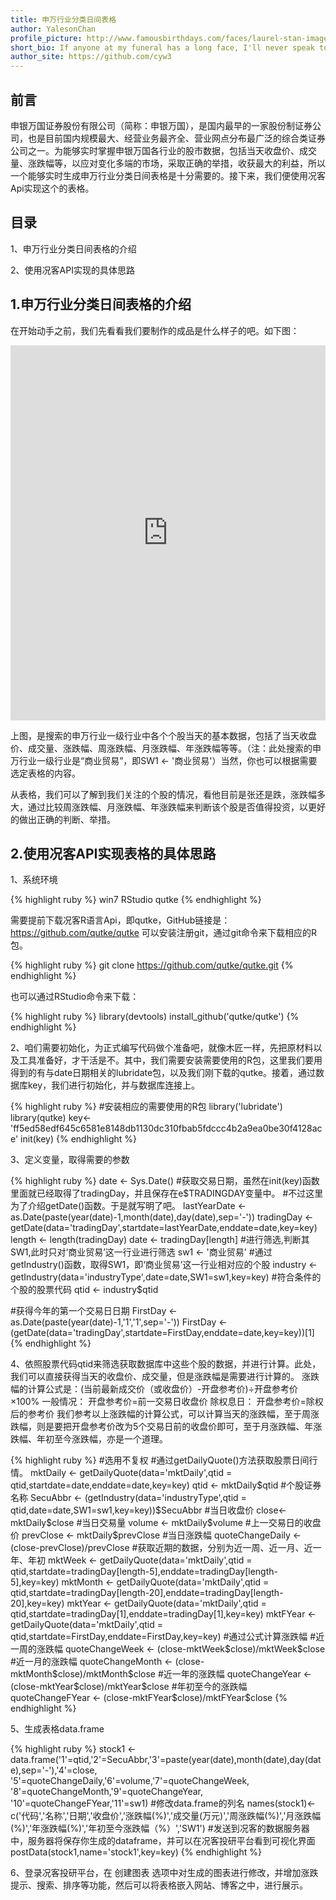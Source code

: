 ```yaml
---
title: 申万行业分类日间表格
author: YalesonChan
profile_picture: http://www.famousbirthdays.com/faces/laurel-stan-image.jpg
short_bio: If anyone at my funeral has a long face, I'll never speak to him again.
author_site: https://github.com/cyw3
---
```


## 前言
申银万国证券股份有限公司（简称：申银万国），是国内最早的一家股份制证券公司，也是目前国内规模最大、经营业务最齐全、营业网点分布最广泛的综合类证券公司之一。为能够实时掌握申银万国各行业的股市数据，包括当天收盘价、成交量、涨跌幅等，以应对变化多端的市场，采取正确的举措，收获最大的利益，所以一个能够实时生成申万行业分类日间表格是十分需要的。接下来，我们便使用况客Api实现这个的表格。

## 目录
1、申万行业分类日间表格的介绍

2、使用况客API实现的具体思路

## 1.申万行业分类日间表格的介绍

在开始动手之前，我们先看看我们要制作的成品是什么样子的吧。如下图：

<iframe style="width:100%;height:600px;border:0;padding:0;margin:0;" src="https://console.qutke.com/diagram/info/569767d1310a3c464064932f?config={ %22color%22:%22%23ffffff%22}"></iframe>

上图，是搜索的申万行业一级行业中各个个股当天的基本数据，包括了当天收盘价、成交量、涨跌幅、周涨跌幅、月涨跌幅、年涨跌幅等等。（注：此处搜索的申万行业一级行业是“商业贸易”，即SW1 <- '商业贸易'）当然，你也可以根据需要选定表格的内容。

从表格，我们可以了解到我们关注的个股的情况，看他目前是张还是跌，涨跌幅多大，通过比较周涨跌幅、月涨跌幅、年涨跌幅来判断该个股是否值得投资，以更好的做出正确的判断、举措。

## 2.使用况客API实现表格的具体思路
1、系统环境

{% highlight ruby %}
		win7
		RStudio
		qutke
{% endhighlight %}

需要提前下载况客R语言Api，即qutke，GitHub链接是：https://github.com/qutke/qutke
可以安装注册git，通过git命令来下载相应的R包。

{% highlight ruby %}
git clone https://github.com/qutke/qutke.git 
{% endhighlight %}

也可以通过RStudio命令来下载：

{% highlight ruby %}
library(devtools)
install_github('qutke/qutke')
{% endhighlight %}

2、咱们需要初始化，为正式编写代码做个准备吧，就像木匠一样，先把原材料以及工具准备好，才干活是不。其中，我们需要安装需要使用的R包，这里我们要用得到的有与date日期相关的lubridate包，以及我们刚下载的qutke。接着，通过数据库key，我们进行初始化，并与数据库连接上。

{% highlight ruby %}
#安装相应的需要使用的R包
library('lubridate')
library(qutke)
key<-'ff5ed58edf645c6581e8148db1130dc310fbab5fdccc4b2a9ea0be30f4128ace'
init(key)
{% endhighlight %}

3、定义变量，取得需要的参数

{% highlight ruby %}
date <- Sys.Date()
#获取交易日期，虽然在init(key)函数里面就已经取得了tradingDay，并且保存在e$TRADINGDAY变量中。
#不过这里为了介绍getDate()函数。于是就写明了吧。
lastYearDate <- as.Date(paste(year(date)-1,month(date),day(date),sep='-'))
tradingDay <- getDate(data='tradingDay',startdate=lastYearDate,enddate=date,key=key)
length <- length(tradingDay)
date <- tradingDay[length]
#进行筛选,判断其SW1,此时只对‘商业贸易’这一行业进行筛选
sw1 <- '商业贸易'
#通过getIndustry()函数，取得SW1，即‘商业贸易’这一行业相对应的个股
industry <- getIndustry(data='industryType',date=date,SW1=sw1,key=key)
#符合条件的个股的股票代码
qtid <- industry$qtid

#获得今年的第一个交易日日期
FirstDay <- as.Date(paste(year(date)-1,'1','1',sep='-'))
FirstDay <- (getDate(data='tradingDay',startdate=FirstDay,enddate=date,key=key))[1]
{% endhighlight %}

4、依照股票代码qtid来筛选获取数据库中这些个股的数据，并进行计算。此处，我们可以直接获得当天的收盘价、成交量，但是涨跌幅是需要进行计算的。
涨跌幅的计算公式是：(当前最新成交价（或收盘价）-开盘参考价)÷开盘参考价×100%
一般情况： 开盘参考价=前一交易日收盘价
除权息日： 开盘参考价=除权后的参考价
我们参考以上涨跌幅的计算公式，可以计算当天的涨跌幅，至于周涨跌幅，则是要把开盘参考价改为5个交易日前的收盘价即可，至于月涨跌幅、年涨跌幅、年初至今涨跌幅，亦是一个道理。

{% highlight ruby %}
#选用不复权
#通过getDailyQuote()方法获取股票日间行情。
mktDaily <- getDailyQuote(data='mktDaily',qtid = qtid,startdate=date,enddate=date,key=key)
qtid <- mktDaily$qtid
#个股证券名称
SecuAbbr <- (getIndustry(data='industryType',qtid = qtid,date=date,SW1=sw1,key=key))$SecuAbbr
#当日收盘价
close<- mktDaily$close
#当日交易量
volume <- mktDaily$volume
#上一交易日的收盘价
prevClose <- mktDaily$prevClose
#当日涨跌幅
quoteChangeDaily <- (close-prevClose)/prevClose
#获取近期的数据，分别为近一周、近一月、近一年、年初
mktWeek <- getDailyQuote(data='mktDaily',qtid = qtid,startdate=tradingDay[length-5],enddate=tradingDay[length-5],key=key)
mktMonth <- getDailyQuote(data='mktDaily',qtid = qtid,startdate=tradingDay[length-20],enddate=tradingDay[length-20],key=key)
mktYear <- getDailyQuote(data='mktDaily',qtid = qtid,startdate=tradingDay[1],enddate=tradingDay[1],key=key)
mktFYear <- getDailyQuote(data='mktDaily',qtid = qtid,startdate=FirstDay,enddate=FirstDay,key=key)
#通过公式计算涨跌幅
#近一周的涨跌幅
quoteChangeWeek <- (close-mktWeek$close)/mktWeek$close
#近一月的涨跌幅
quoteChangeMonth <- (close-mktMonth$close)/mktMonth$close
#近一年的涨跌幅
quoteChangeYear <- (close-mktYear$close)/mktYear$close
#年初至今的涨跌幅
quoteChangeFYear <- (close-mktFYear$close)/mktFYear$close
{% endhighlight %}

5、生成表格data.frame

{% highlight ruby %}
stock1 <- data.frame('1'=qtid,'2'=SecuAbbr,'3'=paste(year(date),month(date),day(date),sep='-'),'4'=close,
                     '5'=quoteChangeDaily,'6'=volume,'7'=quoteChangeWeek,
                     '8'=quoteChangeMonth,'9'=quoteChangeYear,
                     '10'=quoteChangeFYear,'11'=sw1)
#修改data.frame的列名
names(stock1)<-c('代码','名称','日期','收盘价','涨跌幅(%)','成交量(万元)','周涨跌幅(%)','月涨跌幅(%)','年涨跌幅(%)','年初至今涨跌幅（%）','SW1')
#发送到况客的数据服务器中，服务器将保存你生成的dataframe，并可以在况客投研平台看到可视化界面
postData(stock1,name='stock1',key=key)
{% endhighlight %}

6、登录况客投研平台，在 创建图表 选项中对生成的图表进行修改，并增加涨跌提示、搜索、排序等功能，然后可以将表格嵌入网站、博客之中，进行展示。

























